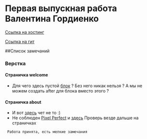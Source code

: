 # Первая выпускная работа Валентина Гордиенко 
[Ссылка на хостинг](http://danadj.ru/)
 
[Ссылка на гит](https://github.com/DANADJ/new.gordienkovalentin.ru)

##Список замечаний
 
### Верстка
#### Страничка welcome
* Для чего здесь пустой [блок](https://yadi.sk/i/2769-ExTw9tRd) ? Без него никак нельзя ?
А мы не можем создать after для блока вместо этого ? 

#### Страничка about
* И вот [здесь](https://yadi.sk/i/THkhx0hIwA2Lp) чет не то :)
* Не соблюден [Pixel Perfect](https://yadi.sk/i/9yf8geqVw9yVG) и [здесь](https://yadi.sk/i/QJFO6Mcfw9ygY)
  Проверь везде дальше на страничках
        

```
 Работа принята, есть мелкие замечания
```
